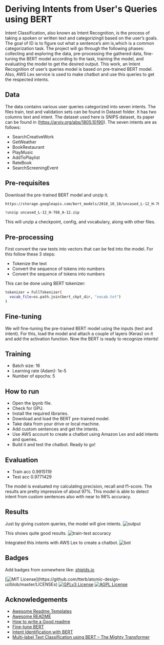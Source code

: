 
# Deriving Intents from User's Queries using BERT

Intent  Classification,  also  known  as  Intent  Recognition,  is the process of taking a spoken or written text and categorizingit  based  on  the  user’s  goals. The  goal  of  ID  is  to  figure  out  what  a  sentence’s  aim  is,which  is  a  common  categorization  task. The  project  will  go  through  the  following phases:  collecting  and  exploring  the  data,  pre-processing  the gathered  data,  fine-tuning  the  BERT  model  according  to  the task,  training  the  model,  and  evaluating  the  model  to  get  the desired output. This work, an  Intent  Recognition of  user’s  queries  model is based  on  pre-trained  BERT  model.
Also, AWS Lex service is used to make chatbot and use this queries to get the respected intents.
## Data

The data contains various user queries categorized into seven intents.
The files train, test and validation sets can be found in Dataset folder. It has two columns text and intent. The dataset used here is SNIPS dataset, its paper can be found in (https://arxiv.org/abs/1805.10190). 
The seven intents are as follows:

  * SearchCreativeWork
  * GetWeather
  * BookRestaurant
  * PlayMusic
  * AddToPlaylist
  * RateBook
  * SearchScreeningEvent
## Pre-requisites

Download the pre-trained BERT model and unzip it.
```bash
https://storage.googleapis.com/bert_models/2018_10_18/uncased_L-12_H-768_A-12.zip
```

```bash
!unzip uncased_L-12_H-768_A-12.zip
```

This will unzip a checkpoint, config, and vocabulary, along with other files.
## Pre-processing

First convert the raw texts into vectors that can be fed into the model. For this follow these 3 steps:
* Tokenize the text
* Convert the sequence of tokens into numbers
* Convert the sequence of tokens into numbers

This can be done using BERT tokenizer:
```bash
tokenizer = FullTokenizer(
  vocab_file=os.path.join(bert_ckpt_dir, "vocab.txt")
)
```
## Fine-tuning

We will fine-tuning the pre-trained BERT model using the inputs (text and intent).
For this, load the model and attach a couple of layers (Keras) on it and add the activation function.
Now the BERT is ready to recognize intents!
  ## Training

* Batch size: 16
* Learning rate (Adam): 1e-5
* Number of epochs: 5
## How to run

* Open the ipynb file.
* Check for GPU.
* Install the required libraries.
* Download and load the BERT pre-trained model.
* Take data from your drive or local machine.
* Add custom sentences and get the intents.
* Use AWS account to create a chatbot using Amazon Lex and add intents and queries.
* Build it and test the chatbot. Ready to go!  
## Evaluation

* Train acc 0.9915119
* Test acc 0.9771429

The model is evaluated my calculating precision, recall and f1-score. The results are pretty impressive of about 97%.
This model is able to detect intent from custom sentences also with near to 98% accuracy.
## Results

Just by giving custom queries, the model will give intents.
![output](https://user-images.githubusercontent.com/33752064/129611524-870b6d64-6b19-422a-b3a8-9c2301c1fa24.PNG)

This shows quite good results.
![train-test accuracy](https://user-images.githubusercontent.com/33752064/129611680-54f32087-8fb1-4dc9-95c6-eb410a18ac81.PNG)

Integrated this intents with AWS Lex to create a chatbot.
![bot](https://user-images.githubusercontent.com/33752064/129611832-df7ad760-8987-4845-9952-2d9a08b06ecf.PNG)

## Badges

Add badges from somewhere like: [shields.io](https://shields.io/)

[![MIT License](https://img.shields.io/apm/l/atomic-design-ui.svg?)](https://github.com/tterb/atomic-design-ui/blob/master/LICENSEs)
[![GPLv3 License](https://img.shields.io/badge/License-GPL%20v3-yellow.svg)](https://opensource.org/licenses/)
[![AGPL License](https://img.shields.io/badge/license-AGPL-blue.svg)](http://www.gnu.org/licenses/agpl-3.0)

  
## Acknowledgements

 - [Awesome Readme Templates](https://awesomeopensource.com/project/elangosundar/awesome-README-templates)
 - [Awesome README](https://github.com/matiassingers/awesome-readme)
 - [How to write a Good readme](https://bulldogjob.com/news/449-how-to-write-a-good-readme-for-your-github-project)
 - [Fine-tune BERT](https://mccormickml.com/2019/07/22/BERT-fine-tuning/)
 - [Intent Identification with BERT](https://www.kaggle.com/joydeb28/intent-identification-with-bert)
 - [Multi-label Text Classification using BERT – The Mighty Transformer](https://medium.com/@nutanbhogendrasharma/step-by-step-intent-recognition-with-bert-1473202b8597)
 
  
